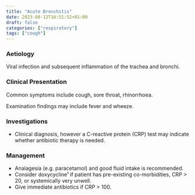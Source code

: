 ```yaml
---
title: "Acute Bronchitis"
date: 2023-08-12T16:51:52+01:00
draft: false
categories: ["respiratory"]
tags: ["cough"]
---
```


### Aetiology

Viral infection and subsequent inflammation of the trachea and bronchi.

### Clinical Presentation

Common symptoms include cough, sore throat, rhinorrhoea.

Examination findings may include fever and wheeze.

### Investigations

- Clinical diagnosis, however a C-reactive protein (CRP) test may indicate whether antibiotic therapy is needed.

### Management

- Analagesia (e.g. paracetamol) and good fluid intake is recommended.
- Consider doxycycline¹ if patient has pre-existing co-morbidities, CRP > 20, or systemically very unwell.
- Give immediate antibiotics if CRP > 100.


